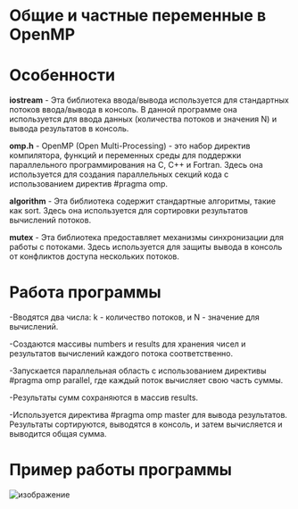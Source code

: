 # Общие и частные переменные в OpenMP
# Особенности

**iostream** - Эта библиотека ввода/вывода используется для стандартных потоков ввода/вывода в консоль. В данной программе она используется для ввода данных (количества потоков и значения N) и вывода результатов в консоль.

**omp.h** - OpenMP (Open Multi-Processing) - это набор директив компилятора, функций и переменных среды для поддержки параллельного программирования на C, C++ и Fortran. Здесь она используется для создания параллельных секций кода с использованием директив #pragma omp.

**algorithm** - Эта библиотека содержит стандартные алгоритмы, такие как sort. Здесь она используется для сортировки результатов вычислений потоков.

**mutex** - Эта библиотека предоставляет механизмы синхронизации для работы с потоками. Здесь используется для защиты вывода в консоль от конфликтов доступа нескольких потоков.

# Работа программы

-Вводятся два числа: k - количество потоков, и N - значение для вычислений.

-Создаются массивы numbers и results для хранения чисел и результатов вычислений каждого потока соответственно.

-Запускается параллельная область с использованием директивы #pragma omp parallel, где каждый поток вычисляет свою часть суммы.

-Результаты сумм сохраняются в массив results.

-Используется директива #pragma omp master для вывода результатов. Результаты сортируются, выводятся в консоль, и затем вычисляется и выводится общая сумма.

# Пример работы программы

![изображение](https://github.com/Jacondaz/pc_lab3/assets/79091354/762a8c72-8135-4188-97d7-d356f540d26f)
